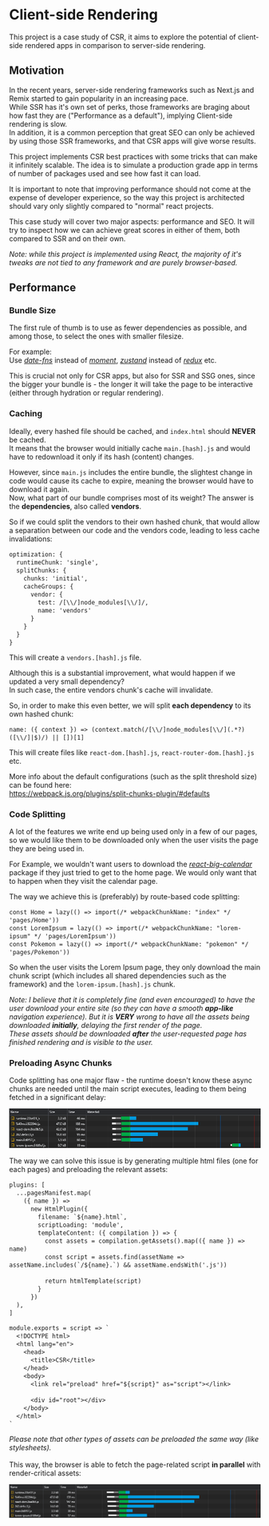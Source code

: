 # Client-side Rendering

This project is a case study of CSR, it aims to explore the potential of client-side rendered apps in comparison to server-side rendering.

## Motivation

In the recent years, server-side rendering frameworks such as Next.js and Remix started to gain popularity in an increasing pace.
<br>
While SSR has it's own set of perks, those frameworks are braging about how fast they are ("Performance as a default"), implying Client-side rendering is slow.
<br>
In addition, it is a common perception that great SEO can only be achieved by using those SSR frameworks, and that CSR apps will give worse results.

This project implements CSR best practices with some tricks that can make it infinitely scalable.
The idea is to simulate a production grade app in terms of number of packages used and see how fast it can load.

It is important to note that improving performance should not come at the expense of developer experience, so the way this project is architected should vary only slightly compared to "normal" react projects.

This case study will cover two major aspects: performance and SEO. It will try to inspect how we can achieve great scores in either of them, both compared to SSR and on their own.

_Note: while this project is implemented using React, the majority of it's tweaks are not tied to any framework and are purely browser-based._

## Performance

### Bundle Size

The first rule of thumb is to use as fewer dependencies as possible, and among those, to select the ones with smaller filesize.

For example:
<br>
Use _[date-fns](https://www.npmjs.com/package/date-fns)_ instead of _[moment](https://www.npmjs.com/package/moment)_, _[zustand](https://www.npmjs.com/package/zustand)_ instead of _[redux](https://www.npmjs.com/package/redux)_ etc.

This is crucial not only for CSR apps, but also for SSR and SSG ones, since the bigger your bundle is - the longer it will take the page to be interactive (either through hydration or regular rendering).

### Caching

Ideally, every hashed file should be cached, and `index.html` should **NEVER** be cached.
<br>
It means that the browser would initially cache `main.[hash].js` and would have to redownload it only if its hash (content) changes.

However, since `main.js` includes the entire bundle, the slightest change in code would cause its cache to expire, meaning the browser would have to download it again.
<br>
Now, what part of our bundle comprises most of its weight? The answer is the **dependencies**, also called **vendors**.

So if we could split the vendors to their own hashed chunk, that would allow a separation between our code and the vendors code, leading to less cache invalidations:

```
optimization: {
  runtimeChunk: 'single',
  splitChunks: {
    chunks: 'initial',
    cacheGroups: {
      vendor: {
        test: /[\\/]node_modules[\\/]/,
        name: 'vendors'
      }
    }
  }
}
```

This will create a `vendors.[hash].js` file.

Although this is a substantial improvement, what would happen if we updated a very small dependency?
<br>
In such case, the entire vendors chunk's cache will invalidate.

So, in order to make this even better, we will split **each dependency** to its own hashed chunk:

```
name: ({ context }) => (context.match(/[\\/]node_modules[\\/](.*?)([\\/]|$)/) || [])[1]
```

This will create files like `react-dom.[hash].js`, `react-router-dom.[hash].js` etc.

More info about the default configurations (such as the split threshold size) can be found here:
<br>
https://webpack.js.org/plugins/split-chunks-plugin/#defaults

### Code Splitting

A lot of the features we write end up being used only in a few of our pages, so we would like them to be downloaded only when the user visits the page they are being used in.

For Example, we wouldn't want users to download the _[react-big-calendar](https://www.npmjs.com/package/react-big-calendar)_ package if they just tried to get to the home page. We would only want that to happen when they visit the calendar page.

The way we achieve this is (preferably) by route-based code splitting:

```
const Home = lazy(() => import(/* webpackChunkName: "index" */ 'pages/Home'))
const LoremIpsum = lazy(() => import(/* webpackChunkName: "lorem-ipsum" */ 'pages/LoremIpsum'))
const Pokemon = lazy(() => import(/* webpackChunkName: "pokemon" */ 'pages/Pokemon'))
```

So when the user visits the Lorem Ipsum page, they only download the main chunk script (which includes all shared dependencies such as the framework) and the `lorem-ipsum.[hash].js` chunk.

_Note: I believe that it is completely fine (and even encouraged) to have the user download your entire site (so they can have a smooth **app-like** navigation experience). But it is **VERY** wrong to have all the assets being downloaded **initially**, delaying the first render of the page.
<br>
These assets should be downloaded **after** the user-requested page has finished rendering and is visible to the user._

### Preloading Async Chunks

Code splitting has one major flaw - the runtime doesn't know these async chunks are needed until the main script executes, leading to them being fetched in a significant delay:

![Without Preload](images/without-preload.png)

The way we can solve this issue is by generating multiple html files (one for each pages) and preloading the relevant assets:

```
plugins: [
  ...pagesManifest.map(
    ({ name }) =>
      new HtmlPlugin({
        filename: `${name}.html`,
        scriptLoading: 'module',
        templateContent: ({ compilation }) => {
          const assets = compilation.getAssets().map(({ name }) => name)
          const script = assets.find(assetName => assetName.includes(`/${name}.`) && assetName.endsWith('.js'))

          return htmlTemplate(script)
        }
      })
  ),
]
```

```
module.exports = script => `
  <!DOCTYPE html>
  <html lang="en">
    <head>
      <title>CSR</title>
    </head>
    <body>
      <link rel="preload" href="${script}" as="script"></link>

      <div id="root"></div>
    </body>
  </html>
`
```

_Please note that other types of assets can be preloaded the same way (like stylesheets)._
<br>
<br>
This way, the browser is able to fetch the page-related script **in parallel** with render-critical assets:

![With Preload](images/with-preload.png)
